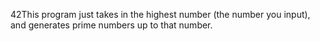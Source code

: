 42This program just takes in the highest number (the number you input), and generates prime numbers up to that number.